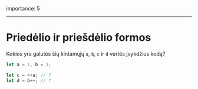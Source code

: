 importance: 5

---

# Priedėlio ir priešdėlio formos

Kokios yra galutės šių kintamųjų `a`, `b`, `c` ir `d` vertės įvykdžius kodą?

```js
let a = 1, b = 1;

let c = ++a; // ?
let d = b++; // ?
```
